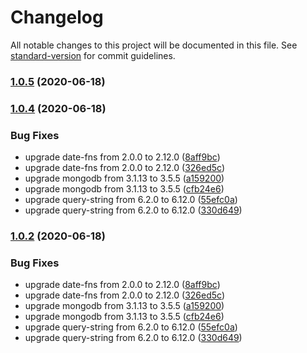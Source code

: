 # Changelog

All notable changes to this project will be documented in this file. See [standard-version](https://github.com/conventional-changelog/standard-version) for commit guidelines.

### [1.0.5](https://github.com/xinbenlv/open-golinks/compare/v1.0.4...v1.0.5) (2020-06-18)

### [1.0.4](https://github.com/xinbenlv/open-golinks/compare/v1.0.0-release...v1.0.4) (2020-06-18)


### Bug Fixes

* upgrade date-fns from 2.0.0 to 2.12.0 ([8aff9bc](https://github.com/xinbenlv/open-golinks/commit/8aff9bce865c281cfa527dd061eb0b3f429df5b8))
* upgrade date-fns from 2.0.0 to 2.12.0 ([326ed5c](https://github.com/xinbenlv/open-golinks/commit/326ed5c59b250a98e486aafad914c65ceeb0c133))
* upgrade mongodb from 3.1.13 to 3.5.5 ([a159200](https://github.com/xinbenlv/open-golinks/commit/a1592009a6bede65063c185e56a8ae568259702f))
* upgrade mongodb from 3.1.13 to 3.5.5 ([cfb24e6](https://github.com/xinbenlv/open-golinks/commit/cfb24e62a0e8b44d87c509685c4523d21805e363))
* upgrade query-string from 6.2.0 to 6.12.0 ([55efc0a](https://github.com/xinbenlv/open-golinks/commit/55efc0a8417daeb0c2a65606b42d20153f2f6a06))
* upgrade query-string from 6.2.0 to 6.12.0 ([330d649](https://github.com/xinbenlv/open-golinks/commit/330d6490c3701bad82974dc32962507c18de9688))

### [1.0.2](https://github.com/xinbenlv/open-golinks/compare/v1.0.0-release...v1.0.2) (2020-06-18)


### Bug Fixes

* upgrade date-fns from 2.0.0 to 2.12.0 ([8aff9bc](https://github.com/xinbenlv/open-golinks/commit/8aff9bce865c281cfa527dd061eb0b3f429df5b8))
* upgrade date-fns from 2.0.0 to 2.12.0 ([326ed5c](https://github.com/xinbenlv/open-golinks/commit/326ed5c59b250a98e486aafad914c65ceeb0c133))
* upgrade mongodb from 3.1.13 to 3.5.5 ([a159200](https://github.com/xinbenlv/open-golinks/commit/a1592009a6bede65063c185e56a8ae568259702f))
* upgrade mongodb from 3.1.13 to 3.5.5 ([cfb24e6](https://github.com/xinbenlv/open-golinks/commit/cfb24e62a0e8b44d87c509685c4523d21805e363))
* upgrade query-string from 6.2.0 to 6.12.0 ([55efc0a](https://github.com/xinbenlv/open-golinks/commit/55efc0a8417daeb0c2a65606b42d20153f2f6a06))
* upgrade query-string from 6.2.0 to 6.12.0 ([330d649](https://github.com/xinbenlv/open-golinks/commit/330d6490c3701bad82974dc32962507c18de9688))
